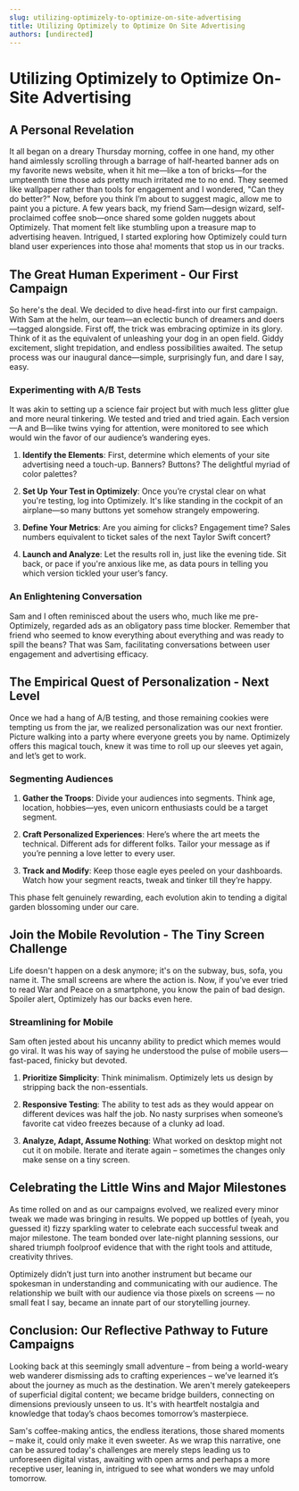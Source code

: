 ```yaml
---
slug: utilizing-optimizely-to-optimize-on-site-advertising
title: Utilizing Optimizely to Optimize On Site Advertising
authors: [undirected]
---
```



# Utilizing Optimizely to Optimize On-Site Advertising

## A Personal Revelation 

It all began on a dreary Thursday morning, coffee in one hand, my other hand aimlessly scrolling through a barrage of half-hearted banner ads on my favorite news website, when it hit me—like a ton of bricks—for the umpteenth time those ads pretty much irritated me to no end. They seemed like wallpaper rather than tools for engagement and I wondered, "Can they do better?" Now, before you think I’m about to suggest magic, allow me to paint you a picture. A few years back, my friend Sam—design wizard, self-proclaimed coffee snob—once shared some golden nuggets about Optimizely. That moment felt like stumbling upon a treasure map to advertising heaven. Intrigued, I started exploring how Optimizely could turn bland user experiences into those aha! moments that stop us in our tracks.

## The Great Human Experiment - Our First Campaign

So here's the deal. We decided to dive head-first into our first campaign. With Sam at the helm, our team—an eclectic bunch of dreamers and doers—tagged alongside. First off, the trick was embracing optimize in its glory. Think of it as the equivalent of unleashing your dog in an open field. Giddy excitement, slight trepidation, and endless possibilities awaited. The setup process was our inaugural dance—simple, surprisingly fun, and dare I say, easy.

### Experimenting with A/B Tests

It was akin to setting up a science fair project but with much less glitter glue and more neural tinkering. We tested and tried and tried again. Each version—A and B—like twins vying for attention, were monitored to see which would win the favor of our audience’s wandering eyes.  

1. **Identify the Elements**: First, determine which elements of your site advertising need a touch-up. Banners? Buttons? The delightful myriad of color palettes?

2. **Set Up Your Test in Optimizely**: Once you’re crystal clear on what you're testing, log into Optimizely. It's like standing in the cockpit of an airplane—so many buttons yet somehow strangely empowering.

3. **Define Your Metrics**: Are you aiming for clicks? Engagement time? Sales numbers equivalent to ticket sales of the next Taylor Swift concert?

4. **Launch and Analyze**: Let the results roll in, just like the evening tide. Sit back, or pace if you're anxious like me, as data pours in telling you which version tickled your user’s fancy.

### An Enlightening Conversation

Sam and I often reminisced about the users who, much like me pre-Optimizely, regarded ads as an obligatory pass time blocker. Remember that friend who seemed to know everything about everything and was ready to spill the beans? That was Sam, facilitating conversations between user engagement and advertising efficacy.

## The Empirical Quest of Personalization - Next Level

Once we had a hang of A/B testing, and those remaining cookies were tempting us from the jar, we realized personalization was our next frontier. Picture walking into a party where everyone greets you by name. Optimizely offers this magical touch, knew it was time to roll up our sleeves yet again, and let’s get to work. 

### Segmenting Audiences

1. **Gather the Troops**: Divide your audiences into segments. Think age, location, hobbies—yes, even unicorn enthusiasts could be a target segment. 

2. **Craft Personalized Experiences**: Here’s where the art meets the technical. Different ads for different folks. Tailor your message as if you’re penning a love letter to every user.

3. **Track and Modify**: Keep those eagle eyes peeled on your dashboards. Watch how your segment reacts, tweak and tinker till they’re happy. 

This phase felt genuinely rewarding, each evolution akin to tending a digital garden blossoming under our care. 

## Join the Mobile Revolution - The Tiny Screen Challenge

Life doesn't happen on a desk anymore; it's on the subway, bus, sofa, you name it. The small screens are where the action is. Now, if you’ve ever tried to read War and Peace on a smartphone, you know the pain of bad design. Spoiler alert, Optimizely has our backs even here. 

### Streamlining for Mobile

Sam often jested about his uncanny ability to predict which memes would go viral. It was his way of saying he understood the pulse of mobile users—fast-paced, finicky but devoted.

1. **Prioritize Simplicity**: Think minimalism. Optimizely lets us design by stripping back the non-essentials. 

2. **Responsive Testing**: The ability to test ads as they would appear on different devices was half the job. No nasty surprises when someone’s favorite cat video freezes because of a clunky ad load. 

3. **Analyze, Adapt, Assume Nothing**: What worked on desktop might not cut it on mobile. Iterate and iterate again – sometimes the changes only make sense on a tiny screen.

## Celebrating the Little Wins and Major Milestones

As time rolled on and as our campaigns evolved, we realized every minor tweak we made was bringing in results. We popped up bottles of (yeah, you guessed it) fizzy sparkling water to celebrate each successful tweak and major milestone. The team bonded over late-night planning sessions, our shared triumph foolproof evidence that with the right tools and attitude, creativity thrives.

Optimizely didn’t just turn into another instrument but became our spokesman in understanding and communicating with our audience. The relationship we built with our audience via those pixels on screens — no small feat I say, became an innate part of our storytelling journey.

## Conclusion: Our Reflective Pathway to Future Campaigns

Looking back at this seemingly small adventure – from being a world-weary web wanderer dismissing ads to crafting experiences – we’ve learned it’s about the journey as much as the destination. We aren't merely gatekeepers of superficial digital content; we became bridge builders, connecting on dimensions previously unseen to us. It's with heartfelt nostalgia and knowledge that today’s chaos becomes tomorrow’s masterpiece.

Sam's coffee-making antics, the endless iterations, those shared moments – make it, could only make it even sweeter. As we wrap this narrative, one can be assured today's challenges are merely steps leading us to unforeseen digital vistas, awaiting with open arms and perhaps a more receptive user, leaning in, intrigued to see what wonders we may unfold tomorrow.